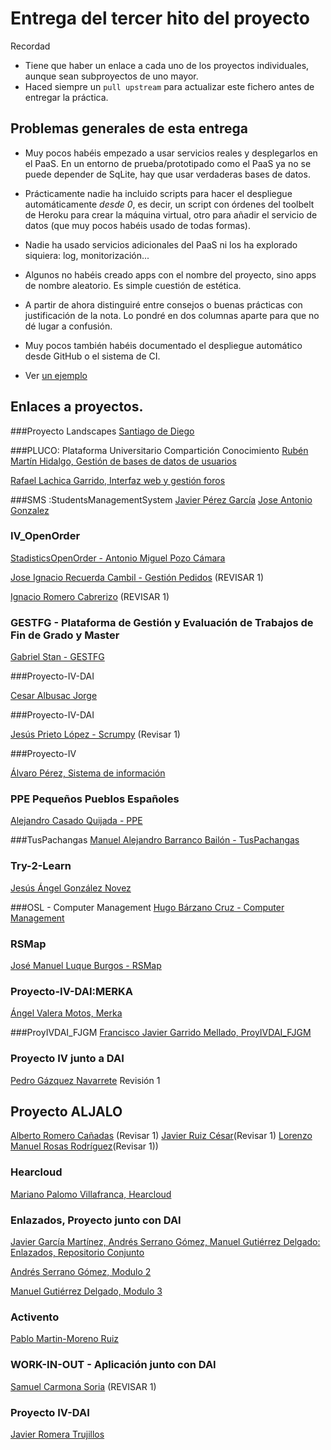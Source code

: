 # Entrega del tercer hito del proyecto

Recordad
* Tiene que haber un enlace a cada uno de los proyectos individuales, aunque sean subproyectos de uno mayor.
* Haced siempre un `pull upstream` para actualizar este fichero antes de entregar la práctica.

## Problemas generales de esta entrega

* Muy pocos habéis empezado a usar servicios reales y desplegarlos en
  el PaaS. En un entorno de prueba/prototipado como el PaaS ya no se
  puede depender de SqLite, hay que usar verdaderas bases de datos.
  
* Prácticamente nadie ha incluido scripts para hacer el despliegue
  automáticamente *desde 0*, es decir, un script con órdenes del
  toolbelt de Heroku para crear la máquina virtual, otro para añadir
  el servicio de datos (que muy pocos habéis usado de todas formas).

* Nadie ha usado servicios adicionales del PaaS ni los ha explorado
siquiera: log, monitorización...

* Algunos no habéis creado apps con el nombre del proyecto, sino apps
de nombre aleatorio. Es simple cuestión de estética.

* A partir de ahora distinguiré entre consejos o buenas prácticas con
justificación de la nota. Lo pondré en dos columnas aparte para que no
dé lugar a confusión.

* Muy pocos también habéis documentado el despliegue automático desde
GitHub o el sistema de CI.

* Ver [un ejemplo](https://github.com/romilgildo/IV-PLUCO-RMH)

## Enlaces a proyectos.

###Proyecto Landscapes
[Santiago de Diego](https://github.com/santidediego/Landscapes/blob/master/README.md)

###PLUCO: Plataforma Universitario Compartición Conocimiento
[Rubén Martín Hidalgo, Gestión de bases de datos de usuarios](https://github.com/romilgildo/IV-PLUCO-RMH)

[Rafael Lachica Garrido, Interfaz web y gestión foros](https://github.com/rafaellg8/IV-PLUCO-RLG/blob/master/README.md#hito-3----desplegar-aplicaci%C3%B3n-en-un-paas----heroku)

###SMS :StudentsManagementSystem
[Javier Pérez García](https://github.com/neon520/SMS-BDyReplica)
[Jose Antonio Gonzalez](https://github.com/JA-Gonz/SMS_Estadisticas)

### IV_OpenOrder
[StadisticsOpenOrder - Antonio Miguel Pozo Cámara](https://github.com/AntonioPozo/Proyecto_IV-OpenOrder)

[Jose Ignacio Recuerda Cambil - Gestión Pedidos](https://github.com/ignaciorecuerda/gestionPedidos) (REVISAR 1)

[Ignacio Romero Cabrerizo](https://github.com/nachobit/IV_PR_OpenOrder) (REVISAR 1)

### GESTFG - Plataforma de Gestión y Evaluación de Trabajos de Fin de Grado y Master

[Gabriel Stan - GESTFG](https://github.com/gabriel-stan/gestion-tfg/tree/deployment)


###Proyecto-IV-DAI

[Cesar Albusac Jorge](https://github.com/cesar2/Proyecto-IV.git)

###Proyecto-IV-DAI

[Jesús Prieto López - Scrumpy](https://github.com/JesGor/Proyecto-IV-DAI) (Revisar 1)

###Proyecto-IV

[Álvaro Pérez, Sistema de información](https://github.com/alvaro-gr/proyecto-IV)


### PPE Pequeños Pueblos Españoles
[Alejandro Casado Quijada - PPE](https://github.com/acasadoquijada/IV)

###TusPachangas
[Manuel Alejandro Barranco Bailón - TusPachangas](https://github.com/mabarrbai/TusPachangas)


### Try-2-Learn
[Jesús Ángel González Novez](https://github.com/jesusgn90/Try-2-Learn)


###OSL - Computer Management
[Hugo Bárzano Cruz - Computer Management](https://github.com/hugobarzano/osl-computer-management)


### RSMap
[José Manuel Luque Burgos - RSMap](https://github.com/luqueburgosjm/RSMap)


### Proyecto-IV-DAI:MERKA
[Ángel Valera Motos, Merka](https://github.com/AngelValera/proyectoIV-Modulo-1.git)


###ProyIVDAI_FJGM
[Francisco Javier Garrido Mellado, ProyIVDAI_FJGM](https://github.com/javiergarridomellado/IV_javiergarridomellado)


### Proyecto IV junto a DAI
[Pedro Gázquez Navarrete](https://github.com/pedrogazquez/Proyecto-IV) Revisión 1

## Proyecto ALJALO
[Alberto Romero Cañadas](https://github.com/sn1k/submodulo-Alberto) (Revisar 1)
[Javier Ruiz César](https://github.com/javiexfiliana7/submodulo-javi)(Revisar 1)
[Lorenzo Manuel Rosas Rodríguez](https://github.com/lorenmanu/submodulo-lorenzo)(Revisar 1))

### Hearcloud
[Mariano Palomo Villafranca, Hearcloud](http://github.com/mpvillafranca/hear-cloud)


### Enlazados, Proyecto junto con DAI

[Javier García Martínez, Andrés Serrano Gómez, Manuel Gutiérrez Delgado: Enlazados, Repositorio Conjunto ](https://github.com/javiergama8/Proyecto-IV)

[Andrés Serrano Gómez, Modulo 2 ](https://github.com/aserranogomez/Proyecto-IV-Modulo2)

[Manuel Gutiérrez Delgado, Modulo 3](https://github.com/manolotello7/ProyectoIV-Modulo3)

### Activento
[Pablo Martin-Moreno Ruiz](https://github.com/pmmre/Activento-PabloMartin-MorenoRuiz)

### WORK-IN-OUT - Aplicación junto con DAI
[Samuel Carmona Soria](https://github.com/Samuc/Proyecto-IV-modulo3) (REVISAR 1)

### Proyecto IV-DAI
[Javier Romera Trujillos](https://github.com/Jarotru/Practica-IV)
